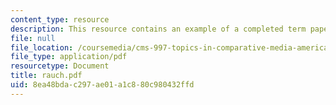 ```yaml
---
content_type: resource
description: This resource contains an example of a completed term paper.
file: null
file_location: /coursemedia/cms-997-topics-in-comparative-media-american-pro-wrestling-spring-2007/8ea48bdac297ae01a1c880c980432ffd_rauch.pdf
file_type: application/pdf
resourcetype: Document
title: rauch.pdf
uid: 8ea48bda-c297-ae01-a1c8-80c980432ffd
---
```

